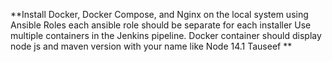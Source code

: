 **Install Docker, Docker Compose, and Nginx on the local system using Ansible Roles each ansible role should be separate for each installer
Use multiple containers in the Jenkins pipeline. Docker container should display node js and maven version with your name like Node 14.1 Tauseef  **
